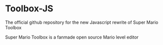 # Toolbox-JS
The official github repository for the new Javascript rewrite of Super Mario Toolbox

Super Mario Toolbox is a fanmade open source Mario level editor